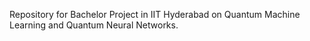 Repository for Bachelor Project in IIT Hyderabad on Quantum Machine Learning and Quantum Neural Networks.
